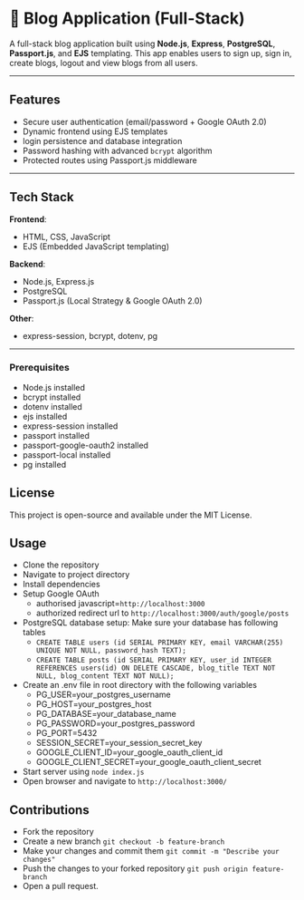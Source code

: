 # 📝 Blog Application (Full-Stack)

A full-stack blog application built using **Node.js**, **Express**, **PostgreSQL**, **Passport.js**, and **EJS** templating. 
This app enables users to sign up, sign in, create blogs, logout and view blogs from all users.

---

##  Features

-  Secure user authentication (email/password + Google OAuth 2.0)
-  Dynamic frontend using EJS templates
-  login persistence and database integration
-  Password hashing with advanced `bcrypt` algorithm
-  Protected routes using Passport.js middleware

---

##  Tech Stack

**Frontend**:  
- HTML, CSS, JavaScript  
- EJS (Embedded JavaScript templating)

**Backend**:  
- Node.js, Express.js  
- PostgreSQL  
- Passport.js (Local Strategy & Google OAuth 2.0)

**Other**:  
- express-session, bcrypt, dotenv, pg

---

### Prerequisites
- Node.js installed
- bcrypt installed
- dotenv installed
- ejs installed
- express-session installed
- passport installed
- passport-google-oauth2 installed
- passport-local installed
- pg installed


## License
This project is open-source and available under the MIT License. 



## Usage
 - Clone the repository
 - Navigate to project directory
 - Install dependencies
 - Setup Google OAuth
   - authorised javascript=`http://localhost:3000`
   - authorized redirect url to `http://localhost:3000/auth/google/posts`
 - PostgreSQL database setup: Make sure your database has following tables
   - `CREATE TABLE users (id SERIAL PRIMARY KEY, email VARCHAR(255) UNIQUE NOT NULL, password_hash TEXT);`
   - `CREATE TABLE posts (id SERIAL PRIMARY KEY, user_id INTEGER REFERENCES users(id) ON DELETE CASCADE, blog_title TEXT NOT NULL, blog_content TEXT NOT NULL);`
 - Create an .env file in root directory with the following variables
   - PG_USER=your_postgres_username
   - PG_HOST=your_postgres_host
   - PG_DATABASE=your_database_name
   - PG_PASSWORD=your_postgres_password
   - PG_PORT=5432
   - SESSION_SECRET=your_session_secret_key
   - GOOGLE_CLIENT_ID=your_google_oauth_client_id
   - GOOGLE_CLIENT_SECRET=your_google_oauth_client_secret
 - Start server using `node index.js`
 - Open browser and navigate to `http://localhost:3000/`


## Contributions
- Fork the repository
- Create a new branch
  `git checkout -b feature-branch`
- Make your changes and commit them
  `git commit -m "Describe your changes"`
- Push the changes to your forked repository
  `git push origin feature-branch`
- Open a pull request.



